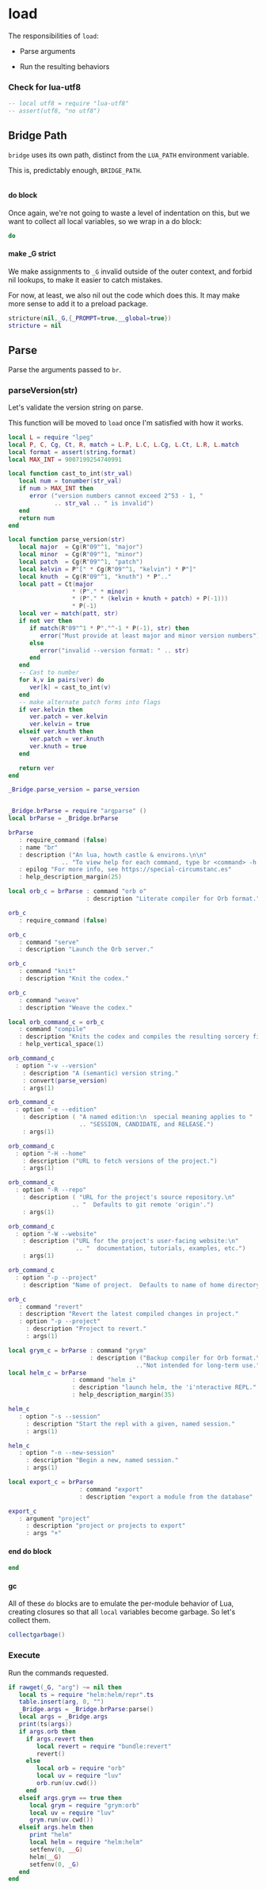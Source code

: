 # load

The responsibilities of ``load``:


- Parse arguments


- Run the resulting behaviors

### Check for lua-utf8

```lua
-- local utf8 = require "lua-utf8"
-- assert(utf8, "no utf8")
```
## Bridge Path

``bridge`` uses its own path, distinct from the ``LUA_PATH`` environment variable.


This is, predictably enough, ``BRIDGE_PATH``.

```lua


```
#### do block

Once again, we're not going to waste a level of indentation on this, but
we want to collect all local variables, so we wrap in a do block:

```lua
do
```
#### make _G strict

We make assignments to ``_G`` invalid outside of the outer context, and forbid
nil lookups, to make it easier to catch mistakes.


For now, at least, we also nil out the code which does this.  It may make more
sense to add it to a preload package.

```lua
stricture(nil,_G,{_PROMPT=true,__global=true})
stricture = nil
```
## Parse

Parse the arguments passed to ``br``.


### parseVersion(str)

Let's validate the version string on parse.


This function will be moved to ``load`` once I'm satisfied with how it works.

```lua
local L = require "lpeg"
local P, C, Cg, Ct, R, match = L.P, L.C, L.Cg, L.Ct, L.R, L.match
local format = assert(string.format)
local MAX_INT = 9007199254740991

local function cast_to_int(str_val)
   local num = tonumber(str_val)
   if num > MAX_INT then
      error ("version numbers cannot exceed 2^53 - 1, "
             .. str_val .. " is invalid")
   end
   return num
end

local function parse_version(str)
   local major  = Cg(R"09"^1, "major")
   local minor  = Cg(R"09"^1, "minor")
   local patch  = Cg(R"09"^1, "patch")
   local kelvin = P"[" * Cg(R"09"^1, "kelvin") * P"]"
   local knuth  = Cg(R"09"^1, "knuth") * P".."
   local patt = Ct(major
                  * (P"." * minor)
                  * (P"." * (kelvin + knuth + patch) + P(-1)))
                  * P(-1)
   local ver = match(patt, str)
   if not ver then
      if match(R"09"^1 * P"."^-1 * P(-1), str) then
         error("Must provide at least major and minor version numbers")
      else
         error("invalid --version format: " .. str)
      end
   end
   -- Cast to number
   for k,v in pairs(ver) do
      ver[k] = cast_to_int(v)
   end
   -- make alternate patch forms into flags
   if ver.kelvin then
      ver.patch = ver.kelvin
      ver.kelvin = true
   elseif ver.knuth then
      ver.patch = ver.knuth
      ver.knuth = true
   end

   return ver
end

_Bridge.parse_version = parse_version
```
```lua

_Bridge.brParse = require "argparse" ()
local brParse = _Bridge.brParse

brParse
   : require_command (false)
   : name "br"
   : description ("An lua, howth castle & environs.\n\n"
               .. "To view help for each command, type br <command> -h.")
   : epilog "For more info, see https://special-circumstanc.es"
   : help_description_margin(25)

local orb_c = brParse : command "orb o"
                      : description "Literate compiler for Orb format."

orb_c
   : require_command (false)

orb_c
   : command "serve"
   : description "Launch the Orb server."

orb_c
   : command "knit"
   : description "Knit the codex."

orb_c
   : command "weave"
   : description "Weave the codex."

local orb_command_c = orb_c
   : command "compile"
   : description "Knits the codex and compiles the resulting sorcery files."
   : help_vertical_space(1)

orb_command_c
  : option "-v --version"
    : description "A (semantic) version string."
    : convert(parse_version)
    : args(1)

orb_command_c
  : option "-e --edition"
    : description ( "A named edition:\n  special meaning applies to "
                    .. "SESSION, CANDIDATE, and RELEASE.")
    : args(1)

orb_command_c
  : option "-H --home"
    : description ("URL to fetch versions of the project.")
    : args(1)

orb_command_c
  : option "-R --repo"
    : description ( "URL for the project's source repository.\n"
                  .. "  Defaults to git remote 'origin'.")
    : args(1)

orb_command_c
  : option "-W --website"
    : description ("URL for the project's user-facing website:\n"
                   .. "  documentation, tutorials, examples, etc.")
    : args(1)

orb_command_c
  : option "-p --project"
    : description "Name of project.  Defaults to name of home directory."

orb_c
   : command "revert"
   : description "Revert the latest compiled changes in project."
   : option "-p --project"
     : description "Project to revert."
     : args(1)

local grym_c = brParse : command "grym"
                       : description ("Backup compiler for Orb format.\n"
                                    .."Not intended for long-term use.")
local helm_c = brParse
                  : command "helm i"
                  : description "launch helm, the 'i'nteractive REPL."
                  : help_description_margin(35)

helm_c
   : option "-s --session"
     : description "Start the repl with a given, named session."
     : args(1)

helm_c
   : option "-n --new-session"
     : description "Begin a new, named session."
     : args(1)

local export_c = brParse
                    : command "export"
                    : description "export a module from the database"

export_c
   : argument "project"
     : description "project or projects to export"
     : args "+"
```
#### end do block

```lua
end
```
#### gc

All of these ``do`` blocks are to emulate the per-module behavior of Lua,
creating closures so that all ``local`` variables become garbage.  So let's
collect them.

```lua
collectgarbage()
```
### Execute

Run the commands requested.

```lua
if rawget(_G, "arg") ~= nil then
   local ts = require "helm:helm/repr".ts
   table.insert(arg, 0, "")
   _Bridge.args = _Bridge.brParse:parse()
   local args = _Bridge.args
   print(ts(args))
   if args.orb then
     if args.revert then
        local revert = require "bundle:revert"
        revert()
     else
        local orb = require "orb"
        local uv = require "luv"
        orb.run(uv.cwd())
     end
   elseif args.grym == true then
      local grym = require "grym:orb"
      local uv = require "luv"
      grym.run(uv.cwd())
   elseif args.helm then
      print "helm"
      local helm = require "helm:helm"
      setfenv(0, __G)
      helm(__G)
      setfenv(0, _G)
   end
end
```
